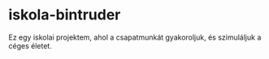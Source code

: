 # iskola-bintruder
Ez egy iskolai projektem, ahol a csapatmunkát gyakoroljuk, és szimuláljuk a céges életet.
